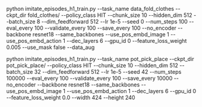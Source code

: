 python imitate_episodes_h1_train.py --task_name data_fold_clothes --ckpt_dir fold_clothes/ --policy_class HIT --chunk_size 10 --hidden_dim 512 --batch_size 8 --dim_feedforward 512 --lr 1e-5 --seed 0 --num_steps 100 --eval_every 100 --validate_every 100 --save_every 100 --no_encoder --backbone resnet18 --same_backbones --use_pos_embd_image 1 --use_pos_embd_action 1 --dec_layers 6 --gpu_id 0 --feature_loss_weight 0.005 --use_mask false --data_aug

python imitate_episodes_h1_train.py --task_name pot_pick_place --ckpt_dir pot_pick_place/ --policy_class HIT --chunk_size 10 --hidden_dim 512 --batch_size 32 --dim_feedforward 512 --lr 1e-5 --seed 42 --num_steps 100000 --eval_every 100 --validate_every 100 --save_every 10000 --no_encoder --backbone resnet18 --same_backbones --use_pos_embd_image 1 --use_pos_embd_action 1 --dec_layers 6 --gpu_id 0 --feature_loss_weight 0.0 --width 424 --height 240

